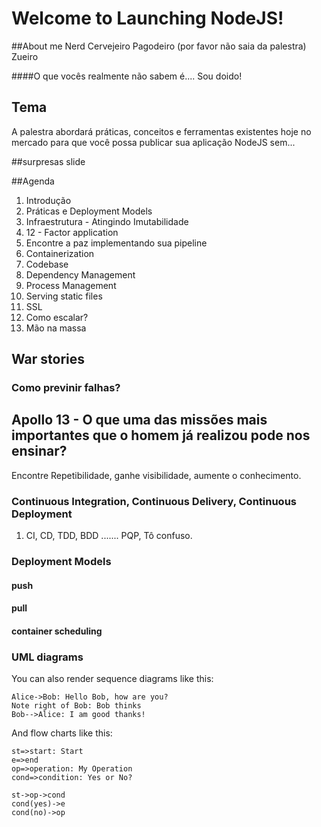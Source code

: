 # Welcome to Launching NodeJS!

##About me
Nerd
Cervejeiro
Pagodeiro (por favor não saia da palestra)
Zueiro

####O que vocês realmente não sabem é.... Sou doido!

## Tema

A palestra abordará práticas, conceitos e ferramentas existentes hoje no mercado para que você possa publicar sua aplicação NodeJS sem... 

##surpresas slide

##Agenda

1. Introdução
2. Práticas e Deployment Models
3.  Infraestrutura -  Atingindo Imutabilidade
4. 12 - Factor application
5. Encontre a paz implementando sua pipeline
5. Containerization
6. Codebase
7. Dependency Management
8. Process Management
9. Serving static files
10. SSL
12. Como escalar?
13. Mão na massa


## War stories

### Como previnir falhas?

## Apollo 13 - O que uma das missões mais importantes que o homem já realizou pode nos ensinar?

Encontre Repetibilidade, ganhe visibilidade,  aumente o conhecimento.

### Continuous Integration, Continuous Delivery,  Continuous Deployment

1) CI, CD, TDD, BDD ....... PQP, Tô confuso.


### Deployment Models
#### push 
#### pull
#### container scheduling


### UML diagrams

You can also render sequence diagrams like this:

```sequence
Alice->Bob: Hello Bob, how are you?
Note right of Bob: Bob thinks
Bob-->Alice: I am good thanks!
```

And flow charts like this:

```flow
st=>start: Start
e=>end
op=>operation: My Operation
cond=>condition: Yes or No?

st->op->cond
cond(yes)->e
cond(no)->op
```
